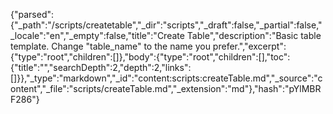 {"parsed":{"_path":"/scripts/createtable","_dir":"scripts","_draft":false,"_partial":false,"_locale":"en","_empty":false,"title":"Create Table","description":"Basic table template. Change \"table_name\" to the name you prefer.","excerpt":{"type":"root","children":[]},"body":{"type":"root","children":[],"toc":{"title":"","searchDepth":2,"depth":2,"links":[]}},"_type":"markdown","_id":"content:scripts:createTable.md","_source":"content","_file":"scripts/createTable.md","_extension":"md"},"hash":"pYlMBRF286"}